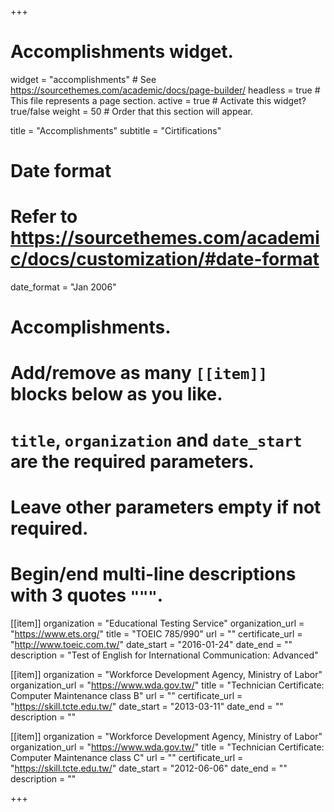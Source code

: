 +++
# Accomplishments widget.
widget = "accomplishments"  # See https://sourcethemes.com/academic/docs/page-builder/
headless = true  # This file represents a page section.
active = true  # Activate this widget? true/false
weight = 50  # Order that this section will appear.

title = "Accomplish&shy;ments"
subtitle = "Cirtifications"

# Date format
#   Refer to https://sourcethemes.com/academic/docs/customization/#date-format
date_format = "Jan 2006"

# Accomplishments.
#   Add/remove as many `[[item]]` blocks below as you like.
#   `title`, `organization` and `date_start` are the required parameters.
#   Leave other parameters empty if not required.
#   Begin/end multi-line descriptions with 3 quotes `"""`.

[[item]]
  organization = "Educational Testing Service"
  organization_url = "https://www.ets.org/"
  title = "TOEIC 785/990"
  url = ""
  certificate_url = "http://www.toeic.com.tw/"
  date_start = "2016-01-24"
  date_end = ""
  description = "Test of English for International Communication: Advanced"

[[item]]
  organization = "Workforce Development Agency, Ministry of Labor"
  organization_url = "https://www.wda.gov.tw/"
  title = "Technician Certificate: Computer Maintenance class B"
  url = ""
  certificate_url = "https://skill.tcte.edu.tw/"
  date_start = "2013-03-11"
  date_end = ""
  description = ""

[[item]]
  organization = "Workforce Development Agency, Ministry of Labor"
  organization_url = "https://www.wda.gov.tw/"
  title = "Technician Certificate: Computer Maintenance class C"
  url = ""
  certificate_url = "https://skill.tcte.edu.tw/"
  date_start = "2012-06-06"
  date_end = ""
  description = ""

+++

